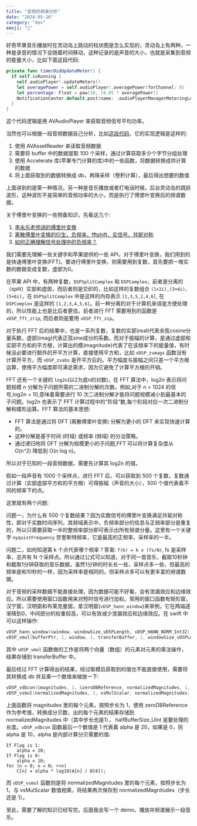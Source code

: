```yaml
---
title: "音频的频谱分析"
date: "2024-05-16"
category: "dev"
emoji: "🎼"
---
```


好奇苹果音乐播放时在灵动岛上跳动的柱状图是怎么实现的，灵动岛上有两种，一种是录音的情况下会随着时间移动，这种记录的是声音的大小，也就是采集到音频的能量大小，比如下面这段代码:

```swift
private func timerDidUpdateMeter() {
  if self.isRunning {
    self.audioPlayer!.updateMeters()
    let averagePower = self.audioPlayer!.averagePower(forChannel: 0)
    let percentage: Float = pow(10, (0.05 * averagePower))
    NotificationCenter.default.post(name: .audioPlayerManagerMeteringLevelDidUpdateNotification, object: self, userInfo: [audioPercentageUserInfoKey: percentage])
  }
}
```

这个代码逻辑是用 AVAudioPlayer 来获取音频信号平均功率。

当然也可以根据一段音频数据自己分析，比如[这段代码](https://github.com/bastienFalcou/SoundWave/blob/master/SoundWave/Classes/AudioContext.swift#L56)，它的实现逻辑是这样的:

1. 使用 AVAssetReader 来读取音频数据
2. 需要将 buffer 中的数据提取 100 个采样，通过计算获取多少个字节分组处理
3. 使用 Accelerate 库(苹果专门计算的库)中的一些函数，将数据转换成供计算的数据
4. 将上面获取到的数据转换成 db，再降采样（卷积计算），最后得出想要的数值

上面讲到的是第一种情况，另一种是音乐播放或者打电话时候，后台灵动岛的跳跃波形，这种波形不是简单的音频功率的大小，而是执行了傅里叶变换后的频谱数据。

关于傅里叶变换的一些预备知识，先看这几个:

1. [李永乐老师讲的傅里叶变换](https://youtu.be/0LuyxzqI3Hk?si=-bV6ThLQFU7jZmNQ)
2. [离散傅里叶变换的衍生，负频率、fftshift、实信号、共轭对称](https://zhuanlan.zhihu.com/p/376254750?utm_id=0)
3. [如何正确理解信号处理中的负频率？](https://www.zhihu.com/question/24391035)

我们需要先理解一些关键字和苹果提供的一些 API，对于傅里叶变换，我们用到的是快速傅里叶变换(FFT)。要进行傅里叶变换，则需要用到复数，首先要把一堆实数的数据变成复数，虚部为0。

在苹果 API 中，有两种复数，`DSPSplitComplex` 和 `DSPComplex`，前者是分离的（split）实部和虚部，而后者则是交织的，比如这样的复数组合 `(1+2i),(3+4i),(5+6i)`，在 `DSPSplitComplex` 中是这样的内存表示 `[1,3,5,2,4,6]`, 在 `DSPComplex` 是这样的 `[1,2,3,4,5,6]`。前一种分离的对于计算机来讲是方便处理的，所以性能上也是比后者更佳。前者进行 FFT 需要用到的函数是 `vDSP_fft_zrip`, 而后者则是要用 `vDSP_fft_zip`。

对于执行 FFT 后的结果中，也是一系列复数，复数的实部(real)代表余弦cosine分量系数，虚部(imag)代表正弦sine成分的系数。而对于振幅的计算，是通过虚部和实部平方和的平方根，计算出的模(magnitude)代表了在该频率下的能量值，有时候没必要进行额外的开平方计算，直接使用平方和，比如 `vDSP_zvmags` 函数没有计算开平方，而 `vDSP_zvabs` 是开平方后的。平方幅度与振幅之间只差一个平方根运算，使用平方幅度即可满足需求，因为它避免了计算平方根的开销。

FFT 还有一个关键的 `log2n`(以2为底n的对数)，在 FFT 算法中，log2n 表示将问题规模 n 分解为子问题所需的二进制分解的次数。例如,对于 n = 1024 的信号,log2n = 10,意味着需要进行 10 次二进制分解才能将问题规模减小到最基本的子问题。log2n 也表示了 FFT 计算过程中的"阶段"数,每个阶段对应一次二进制分解和蝶形运算。FFT 算法的基本思想:

- FFT 算法是通过将 DFT (离散傅里叶变换) 分解为更小的 DFT 来实现快速计算的。
- 这种分解是基于时间 (时域) 或频率 (频域) 的分治策略。
- 通过递归地将 DFT 分解为规模更小的子问题,FFT 可以将计算复杂度从 O(n^2) 降低到 O(n log n)。

所以对于已知的一段音频数据，需要先计算其 log2n 的值。

假如一段声音有 1000 个采样点，进行 FFT 后，可以获取到 500 个复数，复数通过计算（实部虚部平方和的平方根）可得振幅（声音的大小），500 个值代表着不同的频率下的点。

这里就有两个问题:

问题一，为什么有 500 个复数结果？因为实数信号的傅里叶变换满足共轭对称性，即对于实数时间序列，其频域表示中，负频率部分的信息与正频率部分是重复的，所以只需要获取一半的整频率部分即可表示出所有频谱分量。这里有一个关键字 `nyquistFrequency` 奈奎斯特频率，它是最高的正频率，采样率的一半。

问题二，如何知道第 k 个点代表哪个频率？答案: `f(k) = k x (fs/N)`, fs 是采样率，总共有 N 个采样点。所以通过公式可以知道，对于同一首音乐，截取10秒钟和截取1分钟获取的音乐数据，虽然1分钟的时长长一些，采样点多一些，但最高的频率是和10秒的一样，因为采样率是相同的。但采样点多可以有更丰富的频谱数据。

对于音频的采样数据不能直接处理，因为数据可能不好看，会有泄漏效应和边缘效应。所以需要使用窗口函数用来对短时信号进行加权。常用的窗口函数有矩形窗，汉宁窗，汉明窗和布莱克曼窗。拿汉明窗(`vDSP_hann_window`)来举例，它在两端逐渐降到0，中间部分的权重较高，可以有效减少泄漏效应和边缘效应。在 swift 中可以这样操作:

```swift
vDSP_hann_window(&window, windowSize_vDSPLength, vDSP_HANN_NORM_Int32)
vDSP_vmul(bufferPtr, 1, window, 1, transferBuffer, 1, windowSize_vDSPLength)
```

其中 `vDSP_vmul` 函数做的工作是将两个向量（数组）的元素对元素的乘法操作，结果存储到 transferBuffer 中。

最后经过 FFT 计算得出的结果，经过取模后获取到的值也不能直接使用，需要将其转换成 db 并且乘一个数值来缩放一下:

```swift
vDSP_vdbcon(&magnitudes, 1, &zeroDBReference, normalizedMagnitudes, 1, halfBufferSize_UInt, 1)
vDSP_vsmul(normalizedMagnitudes, 1, vsMulScalar, normalizedMagnitudes, 1, halfBufferSize_UInt)
```

上面函数将 magnitudes 里的每个元素，按照步长为 1，使用 zeroDBReference 作为参考值，转换成分贝数，出的每个元素的结果存储到 normalizedMagnitudes 中（其中步长也是1）， halfBufferSize_UInt 是要处理的长度。`vDSP_vdbcon` 函数最后一个数值是 1 代表着 alpha 是 20，如果是 0，则 alpha 是 10，alpha 是内部计算分贝需要的值:

```
If Flag is 1:
    alpha = 20;
If Flag is 0:
    alpha = 10;
for (n = 0; n < N; ++n)
    C[n] = alpha * log10(A[n] / B[0]);
```

而 `vDSP_vsmul` 函数则是将 normalizedMagnitudes 里的每个元素，按照步长为 1，与 vsMulScalar 数值相乘，将结果再次保存到 normalizedMagnitudes（步长还是 1）。

至此，需要了解的知识已经写完，后面我会写一个 demo，播放并频谱展示一段音乐。


